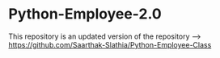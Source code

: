 # Python-Employee-2.0
This repository is an updated version of the repository --> https://github.com/Saarthak-Slathia/Python-Employee-Class


